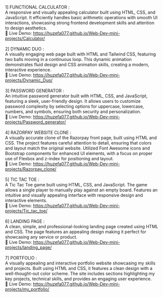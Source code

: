 1] FUNCTIONAL CALCULATOR :  
A responsive and visually appealing calculator built using HTML, CSS, and JavaScript. It efficiently handles basic arithmetic operations with smooth UI interactions, showcasing strong frontend development skills and attention to design aesthetics.
<br>
🔗 Live Demo: https://huzefa077.github.io/Web-Dev-mini-projects/Calculator/
<br>
<br>
2] DYNAMIC DUO :  
A visually engaging web page built with HTML and Tailwind CSS, featuring two balls moving in a continuous loop. This dynamic animation demonstrates fluid design and CSS animation skills, creating a modern, interactive experience.
<br>
🔗 Live Demo: https://huzefa077.github.io/Web-Dev-mini-projects/Dynamic_Duo/
<br>
<br>
3] PASSWORD GENERATOR :  
An intuitive password generator built with HTML, CSS, and JavaScript, featuring a sleek, user-friendly design. It allows users to customize password complexity by selecting options for uppercase, lowercase, numbers, and symbols, ensuring both security and personalization.
<br>
🔗 Live Demo: https://huzefa077.github.io/Web-Dev-mini-projects/Password_generator/
<br>
<br>
4] RAZORPAY WEBSITE CLONE :   
A visually accurate clone of the Razorpay front page, built using HTML and CSS. The project features careful attention to detail, ensuring that colors and layout match the original website. Utilized Font Awesome icons and Bootstrap components for enhanced UI elements, with a focus on proper use of Flexbox and z-index for positioning and layout.
<br>
🔗 Live Demo: https://huzefa077.github.io/Web-Dev-mini-projects/Razorpay_clone/
<br>
<br>
5] TIC TAC TOE :  
A Tic Tac Toe game built using HTML, CSS, and JavaScript. The game allows a single player to manually play against an empty board. Features an intuitive and visually appealing interface with responsive design and interactive elements. 
<br>
🔗 Live Demo: https://huzefa077.github.io/Web-Dev-mini-projects/Tic_tac_toe/
<br>
<br>
6] LANDING PAGE :  
A clean, simple, and professional-looking landing page created using HTML and CSS. The page features an appealing design making it perfect for showcasing any service or product.
<br>
🔗 Live Demo: https://huzefa077.github.io/Web-Dev-mini-projects/landing_page/
<br>
<br>
7] PORTFOLIO :  
A visually appealing and interactive portfolio website showcasing my skills and projects. Built using HTML and CSS, it features a clean design with a well-thought-out color scheme. The site includes sections highlighting my key projects, technical skills, and provides an engaging user experience.
<br>
🔗 Live Demo: https://huzefa077.github.io/Web-Dev-mini-projects/my_portfolio/
<br>
<br>
